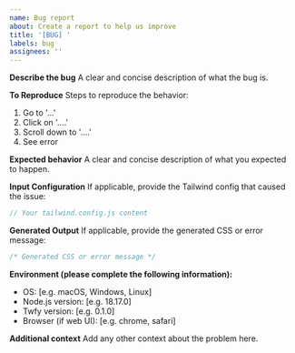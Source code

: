 ```yaml
---
name: Bug report
about: Create a report to help us improve
title: '[BUG] '
labels: bug
assignees: ''
---
```


**Describe the bug**
A clear and concise description of what the bug is.

**To Reproduce**
Steps to reproduce the behavior:
1. Go to '...'
2. Click on '....'
3. Scroll down to '....'
4. See error

**Expected behavior**
A clear and concise description of what you expected to happen.

**Input Configuration**
If applicable, provide the Tailwind config that caused the issue:
```javascript
// Your tailwind.config.js content
```

**Generated Output**
If applicable, provide the generated CSS or error message:
```css
/* Generated CSS or error message */
```

**Environment (please complete the following information):**
- OS: [e.g. macOS, Windows, Linux]
- Node.js version: [e.g. 18.17.0]
- Twfy version: [e.g. 0.1.0]
- Browser (if web UI): [e.g. chrome, safari]

**Additional context**
Add any other context about the problem here.
